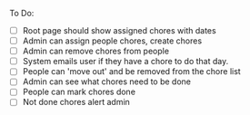 To Do:
- [ ] Root page should show assigned chores with dates
- [ ] Admin can assign people chores, create chores
- [ ] Admin can remove chores from people
- [ ] System emails user if they have a chore to do that day.
- [ ] People can 'move out' and be removed from the chore list
- [ ] Admin can see what chores need to be done
- [ ] People can mark chores done
- [ ] Not done chores alert admin
